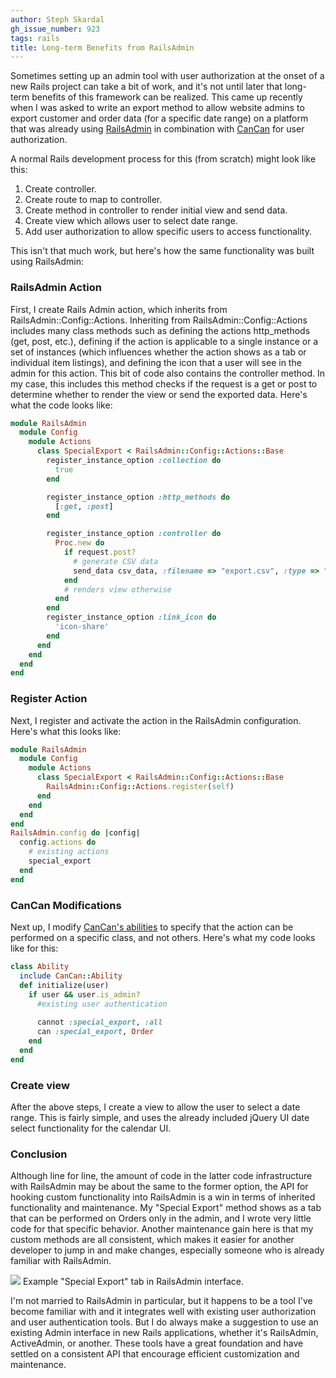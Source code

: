 ```yaml
---
author: Steph Skardal
gh_issue_number: 923
tags: rails
title: Long-term Benefits from RailsAdmin
---
```




Sometimes setting up an admin tool with user authorization at the onset of a new Rails project can take a bit of work, and it's not until later that long-term benefits of this framework can be realized. This came up recently when I was asked to write an export method to allow website admins to export customer and order data (for a specific date range) on a platform that was already using [RailsAdmin](https://github.com/sferik/rails_admin) in combination with [CanCan](https://github.com/ryanb/cancan) for user authorization.

A normal Rails development process for this (from scratch) might look like this:

1. Create controller.
1. Create route to map to controller. 
1. Create method in controller to render initial view and send data.
1. Create view which allows user to select date range.
1. Add user authorization to allow specific users to access functionality.

This isn't that much work, but here's how the same functionality was built using RailsAdmin:

### RailsAdmin Action

First, I create Rails Admin action, which inherits from RailsAdmin::Config::Actions. Inheriting from RailsAdmin::Config::Actions includes many class methods such as defining the actions http_methods (get, post, etc.), defining if the action is applicable to a single instance or a set of instances (which influences whether the action shows as a tab or individual item listings), and defining the icon that a user will see in the admin for this action. This bit of code also contains the controller method. In my case, this includes this method checks if the request is a get or post to determine whether to render the view or send the exported data. Here's what the code looks like:

```ruby
module RailsAdmin
  module Config
    module Actions
      class SpecialExport < RailsAdmin::Config::Actions::Base
        register_instance_option :collection do
          true
        end

        register_instance_option :http_methods do
          [:get, :post]
        end

        register_instance_option :controller do
          Proc.new do
            if request.post?
              # generate CSV data
              send_data csv_data, :filename => "export.csv", :type => "application/csv"
            end
            # renders view otherwise
          end
        end
        register_instance_option :link_icon do
          'icon-share'
        end
      end
    end
  end
end
```

### Register Action

Next, I register and activate the action in the RailsAdmin configuration. Here's what this looks like:

```ruby
module RailsAdmin
  module Config
    module Actions
      class SpecialExport < RailsAdmin::Config::Actions::Base
        RailsAdmin::Config::Actions.register(self)
      end
    end
  end
end
RailsAdmin.config do |config|
  config.actions do
    # existing actions
    special_export
  end
end
```

### CanCan Modifications

Next up, I modify [CanCan's abilities](https://github.com/ryanb/cancan#1-define-abilities) to specify that the action can be performed on a specific class, and not others. Here's what my code looks like for this:

```ruby
class Ability
  include CanCan::Ability
  def initialize(user)
    if user && user.is_admin?
      #existing user authentication
      
      cannot :special_export, :all
      can :special_export, Order
    end
  end
end
```

### Create view

After the above steps, I create a view to allow the user to select a date range. This is fairly simple, and uses the already included jQuery UI date select functionality for the calendar UI.

### Conclusion

Although line for line, the amount of code in the latter code infrastructure with RailsAdmin may be about the same to the former option, the API for hooking custom functionality into RailsAdmin is a win in terms of inherited functionality and maintenance. My "Special Export" method shows as a tab that can be performed on Orders only in the admin, and I wrote very little code for that specific behavior. Another maintenance gain here is that my custom methods are all consistent, which makes it easier for another developer to jump in and make changes, especially someone who is already familiar with RailsAdmin.

<img border="0" src="/blog/2014/02/07/long-term-benefits-from-railsadmin/image-0.png"/>
Example "Special Export" tab in RailsAdmin interface.

I'm not married to RailsAdmin in particular, but it happens to be a tool I've become familiar with and it integrates well with existing user authorization and user authentication tools. But I do always make a suggestion to use an existing Admin interface in new Rails applications, whether it's RailsAdmin, ActiveAdmin, or another. These tools have a great foundation and have settled on a consistent API that encourage efficient customization and maintenance.


